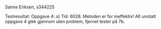 Sanne Eriksen, s344225

Testresultat: 
Oppgave 4: o) Tid: 6028. Metoden er for ineffektiv!
Alt unntatt oppgave 4 gikk gjennom uten problem, fjernet tester på 7b.